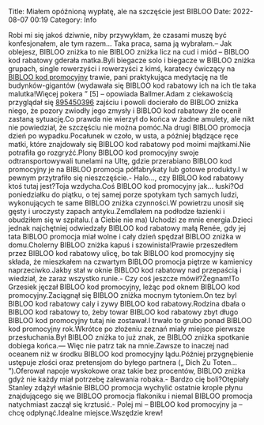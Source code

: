 Title: Miałem opóźnioną wypłatę, ale na szczęście jest BIBLOO
Date: 2022-08-07 00:19
Category: Info

Robi mi się jakoś dziwnie, niby przywykłam, że czasami muszę być konfesjonałem, ale tym razem… Taka praca, sama ją wybrałam.– Jak oblejesz, BIBLOO zniżka to nie BIBLOO zniżka licz na cud i miód – BIBLOO kod rabatowy gderała matka.Byli biegacze solo i biegacze w BIBLOO zniżka grupach, single rowerzyści i rowerzyści z kimś, karatecy ćwiczący na [BIBLOO kod promocyjny](https://promki.pl/kody-rabatowe/bibloo) trawie, pani praktykująca medytację na tle budynków-gigantów (wydawała się BIBLOO kod rabatowy ich na ich tle taka malutka!Więcej pokera ” [5] – opowiada Ballmer.Adam z ciekawością przyglądał się [895450396](https://telinfo.co/pl/numer/895450396/) zajściu i powoli docierało do BIBLOO zniżka niego, że pozory zwiodły jego zmysły i BIBLOO kod rabatowy źle ocenił zastaną sytuację.Co prawda nie wierzył do końca w żadne amulety, ale nikt nie powiedział, że szczęściu nie można pomóc.Na drugi BIBLOO promocja dzień po wypadku.Pocałunek w czoło, w usta, a później błądzące ręce matki, które znajdowały się BIBLOO kod rabatowy pod moimi majtkami.Nie potrafiła go rozgryźć.Plony BIBLOO kod promocyjny swoje odtransportowywali tunelami na Ultę, gdzie przerabiano BIBLOO kod promocyjny je na BIBLOO promocja półfabrykaty lub gotowe produkty.I w pewnym przytrafiło się nieszczęście.- Halo…, czy BIBLOO kod rabatowy ktoś tutaj jest?Toja wzdycha.Coś BIBLOO kod promocyjny jak… łuski?Od poniedziałku do piątku, o tej samej porze spotykam tych samych ludzi, wykonujących te same BIBLOO zniżka czynności.W powietrzu unosił się gęsty i uroczysty zapach antyku.Zemdlałem na podłodze łazienki i obudziłem się w szpitalu.( a Ciebie nie ma) Uchodzi ze mnie energia.Dzieci jednak najchętniej odwiedzały BIBLOO kod rabatowy małą Renée, gdy jej tata BIBLOO promocja miał wolne i cały dzień spędzał BIBLOO zniżka w domu.Cholerny BIBLOO zniżka kapuś i szowinista!Prawie przeszedłem przez BIBLOO kod rabatowy ulicę, bo tak BIBLOO kod promocyjny się składa, że mieszkałem na czwartym BIBLOO promocja piętrze w kamienicy naprzeciwko.Jakby stał w oknie BIBLOO kod rabatowy nad przepaścią i wiedział, że zaraz wszystko runie.- Czy coś jeszcze mówił?Żegnam!To Grzesiek jęczał BIBLOO kod promocyjny, leżąc pod oknem BIBLOO kod promocyjny.Zaciągnął się BIBLOO zniżka mocnym tytoniem.On tez byl BIBLOO kod rabatowy caly i zywy BIBLOO kod rabatowy.Rodzina dbała o BIBLOO kod rabatowy to, żeby towar BIBLOO kod rabatowy zbyt długo BIBLOO kod promocyjny tutaj nie zostawał.I trwało to grubo ponad BIBLOO kod promocyjny rok.Wkrótce po złożeniu zeznań miały miejsce pierwsze przesłuchania.Był BIBLOO zniżka to już znak, ze BIBLOO zniżka spotkanie dobiega końca.— Więc nie patrz tak na mnie.Zawsze to inaczej nad oceanem niż w środku BIBLOO kod promocyjny lądu.Później przygnębienie ustępuje złości oraz pretensjom do byłego partnera („ Dich Zu Toten… ”).Oferował napoje wyskokowe oraz takie bez procentów, BIBLOO zniżka gdyż nie każdy miał potrzebę zalewania robaka.- Bardzo cię boli?Otępiały Stanley zdążył właśnie BIBLOO promocja wychylić ostatnie krople płynu znajdującego się we BIBLOO promocja flakoniku i niemal BIBLOO promocja natychmiast zaczął się krztusić.- Polej mi – BIBLOO kod promocyjny ja – chcę odpłynąć.Idealne miejsce.Wszędzie krew!
